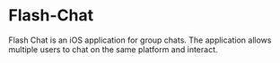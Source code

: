 # Flash-Chat
Flash Chat is an iOS application for group chats. The application allows multiple users to chat on the same platform and interact.
